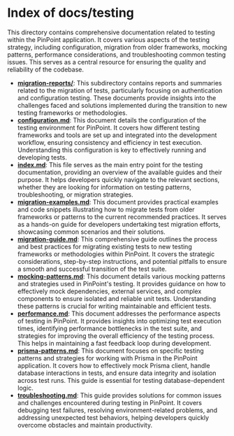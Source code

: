 # Index of docs/testing

This directory contains comprehensive documentation related to testing within the PinPoint application. It covers various aspects of the testing strategy, including configuration, migration from older frameworks, mocking patterns, performance considerations, and troubleshooting common testing issues. This serves as a central resource for ensuring the quality and reliability of the codebase.

- **[migration-reports/](./migration-reports/)**: This subdirectory contains reports and summaries related to the migration of tests, particularly focusing on authentication and configuration testing. These documents provide insights into the challenges faced and solutions implemented during the transition to new testing frameworks or methodologies.
- **[configuration.md](./configuration.md)**: This document details the configuration of the testing environment for PinPoint. It covers how different testing frameworks and tools are set up and integrated into the development workflow, ensuring consistency and efficiency in test execution. Understanding this configuration is key to effectively running and developing tests.
- **[index.md](./index.md)**: This file serves as the main entry point for the testing documentation, providing an overview of the available guides and their purpose. It helps developers quickly navigate to the relevant sections, whether they are looking for information on testing patterns, troubleshooting, or migration strategies.
- **[migration-examples.md](./migration-examples.md)**: This document provides practical examples and code snippets illustrating how to migrate tests from older frameworks or patterns to the current recommended practices. It serves as a hands-on guide for developers undertaking test migration efforts, showcasing common scenarios and their solutions.
- **[migration-guide.md](./migration-guide.md)**: This comprehensive guide outlines the process and best practices for migrating existing tests to new testing frameworks or methodologies within PinPoint. It covers the strategic considerations, step-by-step instructions, and potential pitfalls to ensure a smooth and successful transition of the test suite.
- **[mocking-patterns.md](./mocking-patterns.md)**: This document details various mocking patterns and strategies used in PinPoint's testing. It provides guidance on how to effectively mock dependencies, external services, and complex components to ensure isolated and reliable unit tests. Understanding these patterns is crucial for writing maintainable and efficient tests.
- **[performance.md](./performance.md)**: This document addresses the performance aspects of testing in PinPoint. It provides insights into optimizing test execution times, identifying performance bottlenecks in the test suite, and strategies for improving the overall efficiency of the testing process. This helps in maintaining a fast feedback loop during development.
- **[prisma-patterns.md](./prisma-patterns.md)**: This document focuses on specific testing patterns and strategies for working with Prisma in the PinPoint application. It covers how to effectively mock Prisma client, handle database interactions in tests, and ensure data integrity and isolation across test runs. This guide is essential for testing database-dependent logic.
- **[troubleshooting.md](./troubleshooting.md)**: This guide provides solutions for common issues and challenges encountered during testing in PinPoint. It covers debugging test failures, resolving environment-related problems, and addressing unexpected test behaviors, helping developers quickly overcome obstacles and maintain productivity.
